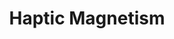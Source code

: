 ---
layout: post
title: Haptic Magnetism
description: Pseudo-magnetic attraction and repulsion.
redirect: http://doi.org/10.1109/TOH.2023.3299528
# image: haptic-magnetism.png
published: false
year: 2024
---